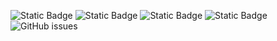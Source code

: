 ![Static Badge](https://img.shields.io/badge/blacklists-60-000000) ![Static Badge](https://img.shields.io/badge/blacklisted-2767055-cc0000) ![Static Badge](https://img.shields.io/badge/whitelisted-2242-00CC00) ![Static Badge](https://img.shields.io/badge/streaming_blacklist-28107-000000) ![GitHub issues](https://img.shields.io/github/issues/fabriziosalmi/blacklists)
